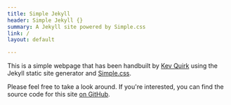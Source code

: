 ```yaml
---
title: Simple Jekyll 
header: Simple Jekyll {}
summary: A Jekyll site powered by Simple.css
link: /
layout: default

---
```


This is a simple webpage that has been handbuilt by [Kev Quirk](https://kevq.uk) using the Jekyll static site generator and [Simple.css](https://simplecss.org).

Please feel free to take a look around. If you're interested, you can find the source code for this site [on GitHub](https://github.com/kevquirk/jekyll-simple.css).
